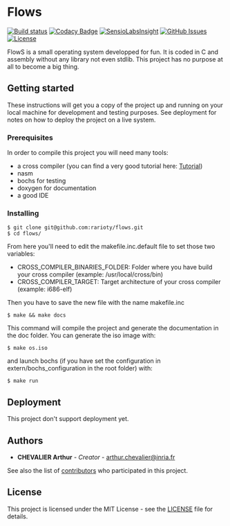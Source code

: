 # Flows

[![Build status](https://travis-ci.org/Rarioty/FlowS.svg?branch=master)](https://travis-ci.org/Rarioty/FlowS)
[![Codacy Badge](https://api.codacy.com/project/badge/Grade/2391d8a93bc6413f9658c1a804b62ea6)](https://www.codacy.com/app/Rarioty/FlowS?utm_source=github.com&amp;utm_medium=referral&amp;utm_content=Rarioty/FlowS&amp;utm_campaign=Badge_Grade)
[![SensioLabsInsight](https://img.shields.io/sensiolabs/i/c8c0ee78-1a66-4f42-9df0-ed5ab94e05ce.svg)](https://insight.sensiolabs.com/projects/c8c0ee78-1a66-4f42-9df0-ed5ab94e05ce)
[![GitHub Issues](https://img.shields.io/github/issues/Rarioty/FlowS.svg)](https://github.com/Rarioty/FlowS/issues)
[![License](https://img.shields.io/badge/license-MIT%20License-brightgreen.svg)](https://opensource.org/licenses/MIT)

FlowS is a small operating system developped for fun. It is coded in C and assembly without any library not even stdlib. This project has no purpose at all to become a big thing.

## Getting started

These instructions will get you a copy of the project up and running on your local machine for development and testing purposes. See deployment for notes on how to deploy the project on a live system.

### Prerequisites

In order to compile this project you will need many tools:
* a cross compiler (you can find a very good tutorial here: [Tutorial](http://wiki.osdev.org/GCC_Cross-Compiler))
* nasm
* bochs for testing
* doxygen for documentation
* a good IDE

### Installing

```
$ git clone git@github.com:rarioty/flows.git
$ cd flows/
```
From here you'll need to edit the makefile.inc.default file to set those two variables:
* CROSS_COMPILER_BINARIES_FOLDER: Folder where you have build your cross compiler (example: /usr/local/cross/bin)
* CROSS_COMPILER_TARGET: Target architecture of your cross compiler (example: i686-elf)

Then you have to save the new file with the name makefile.inc
```
$ make && make docs
```
This command will compile the project and generate the documentation in the doc folder. You can generate the iso image with:
```
$ make os.iso
```
and launch bochs (if you have set the configuration in extern/bochs_configuration in the root folder) with:
```
$ make run
```

## Deployment

This project don't support deployment yet.

## Authors

* **CHEVALIER Arthur** - *Creator* - <arthur.chevalier@inria.fr>

See also the list of [contributors](https://github.com/Rarioty/FlowS/contributors) who participated in this project.

## License

This project is  licensed under the MIT License - see the [LICENSE](LICENSE) file for details.
